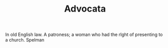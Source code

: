 ---
title: Advocata
permalink: "/definitions/advocata.html"
body: In old English law. A patroness; a woman who had the rlght of presenting to
  a church. Spelman
published_at: '2018-07-07'
layout: post
---